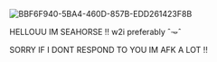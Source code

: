 


![BBF6F940-5BA4-460D-857B-EDD261423F8B](https://github.com/user-attachments/assets/fce866aa-d1db-40a9-8933-fd831713d938)


HELLOUU IM SEAHORSE !! w2i preferably ˆ𐃷ˆ

SORRY IF I DONT RESPOND TO YOU IM AFK A LOT !! 

